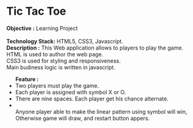 # Tic Tac Toe
<strong>Objective :</strong> Learning Project  
<br>
<strong>Technology Stack:</strong> HTML5, CSS3, Javascript. 
<br>
<strong>Description :</strong> This Web application allows to players to play the game.<br> HTML is used to author the web page.<br> CSS3 is used for styling and responsiveness.<br> Main budiness logic is written in javascript.
<br> 
<ul>
<strong>Feature :</strong><li> Two players must play the game.</li>
          <li>Each player is assigned with symbol X or O. </li>
          <li>There are nine spaces. Each player get his chance alternate.</li>
          <li></li>Anyone player able to make the linear pattern using symbol will win, Otherwise game will draw, and restart button appers.</li>
</ul>
